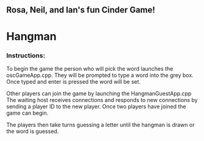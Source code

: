 ## Rosa, Neil, and Ian's fun Cinder Game!

# Hangman

### Instructions:
To begin the game the person who will pick the word launches the oscGameApp.cpp.
They will be prompted to type a word into the grey box. 
Once typed and enter is pressed the word will be set.

Other players can join the game by launching the HangmanGuestApp.cpp
The waiting host receives connections and responds to new connections by sending a player ID to the new player.
Once two players have joined the game can begin.

The players then take turns guessing a letter until the hangman is drawn or the word is guessed.


